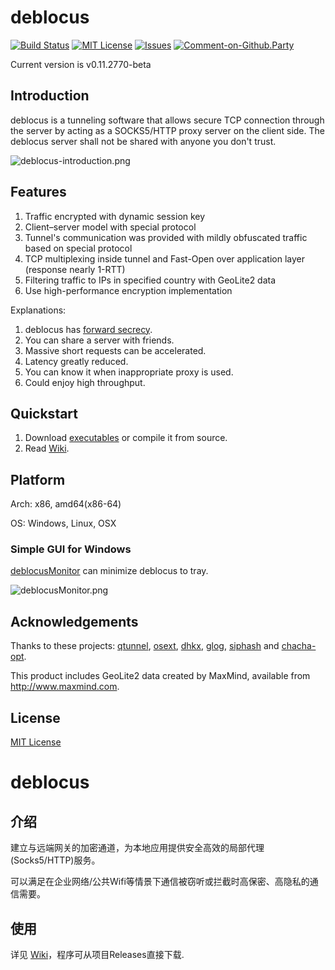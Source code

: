 # deblocus

[![Build Status](https://travis-ci.org/Lafeng/deblocus.svg?branch=master)](https://travis-ci.org/Lafeng/deblocus)
[![MIT License](https://img.shields.io/packagist/l/doctrine/orm.svg)](http://opensource.org/licenses/MIT)
[![Issues](https://img.shields.io/github/issues/Lafeng/deblocus.svg)](https://github.com/Lafeng/deblocus/issues)
[![Comment-on-Github.Party](https://img.shields.io/badge/Comment%20on-Github.Party-yellow.svg)](https://github.party/item?id=46)

Current version is v0.11.2770-beta

## Introduction

deblocus is a tunneling software that allows secure TCP connection through the server by acting as a SOCKS5/HTTP proxy server on the client side. The deblocus server shall not be shared with anyone you don't trust.

![deblocus-introduction.png](https://i.imgur.com/FP5A7hE.png)

## Features

1. Traffic encrypted with dynamic session key
2. Client–server model with special protocol
3. Tunnel's communication was provided with mildly obfuscated traffic based on special protocol
4. TCP multiplexing inside tunnel and Fast-Open over application layer (response nearly 1-RTT)
5. Filtering traffic to IPs in specified country with GeoLite2 data
6. Use high-performance encryption implementation

Explanations:

1. deblocus has [forward secrecy](https://en.wikipedia.org/wiki/Forward_secrecy).
2. You can share a server with friends.
3. Massive short requests can be accelerated.
4. Latency greatly reduced.
5. You can know it when inappropriate proxy is used.
6. Could enjoy high throughput.

## Quickstart

1. Download [executables](https://github.com/Lafeng/deblocus/releases) or compile it from source.
2. Read [Wiki](https://github.com/Lafeng/deblocus/wiki).

## Platform

Arch: x86, amd64(x86-64)

OS: Windows, Linux, OSX

### Simple GUI for Windows

[deblocusMonitor](https://github.com/Lafeng/deblocus/releases) can minimize deblocus to tray.

![deblocusMonitor.png](https://i.imgur.com/pdBpKN6m.png)

## Acknowledgements

Thanks to these projects: [qtunnel](https://github.com/getqujing/qtunnel), [osext](https://bitbucket.org/kardianos/osext), [dhkx](https://github.com/monnand/dhkx), [glog](https://github.com/golang/glog), [siphash](https://github.com/dchest/siphash) and [chacha-opt](https://github.com/floodyberry/chacha-opt).

This product includes GeoLite2 data created by MaxMind, available from <http://www.maxmind.com>.

## License

[MIT License](https://github.com/Lafeng/deblocus/blob/master/LICENSE)


# deblocus

## 介绍

建立与远端网关的加密通道，为本地应用提供安全高效的局部代理(Socks5/HTTP)服务。

可以满足在企业网络/公共Wifi等情景下通信被窃听或拦截时高保密、高隐私的通信需要。

## 使用

详见 [Wiki](https://github.com/Lafeng/deblocus/wiki)，程序可从项目Releases直接下载.
